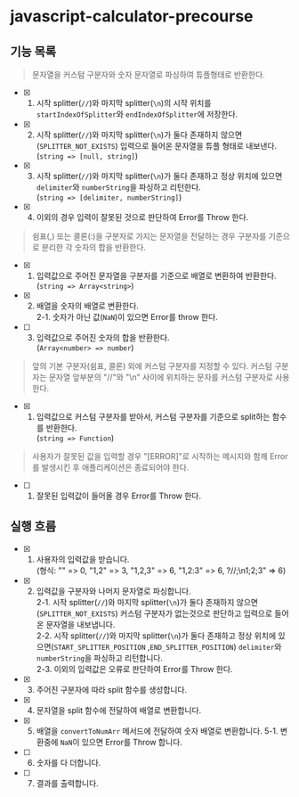 # javascript-calculator-precourse
## 기능 목록

> 문자열을 커스텀 구분자와 숫자 문자열로 파싱하여 튜플형태로 반환한다.
- [x] 1. 시작 splitter(`//`)와 마지막 splitter(`\n`)의 시작 위치를 `startIndexOfSplitter`와 `endIndexOfSplitter`에 저장한다.
- [x] 2. 시작 splitter(`//`)와 마지막 splitter(`\n`)가 둘다 존재하지 않으면(`SPLITTER_NOT_EXISTS`) 입력으로 들어온 문자열을 튜플 형태로 내보낸다.   
      (`string => [null, string]`)
- [x] 3. 시작 splitter(`//`)와 마지막 splitter(`\n`)가 둘다 존재하고 정상 위치에 있으면 `delimiter`와 `numberString`을 파싱하고 리턴한다.   
      (`string => [delimiter, numberString]`)
- [x] 4. 이외의 경우 입력이 잘못된 것으로 판단하여 Error를 Throw 한다.


> 쉼표(,) 또는 콜론(:)을 구분자로 가지는 문자열을 전달하는 경우 구분자를 기준으로 분리한 각 숫자의 합을 반환한다.

- [x] 1. 입력값으로 주어진 문자열을 구분자를 기준으로 배열로 변환하여 반환한다.   
(`string => Array<string>`) 
- [x] 2. 배열을 숫자의 배열로 변환한다.   
      2-1. 숫자가 아닌 값(`NaN`)이 있으면 Error를 throw 한다.
- [ ] 3. 입력값으로 주어진 숫자의 합을 반환한다.   
(`Array<number> => number`)


> 앞의 기본 구분자(쉼표, 콜론) 외에 커스텀 구분자를 지정할 수 있다. 커스텀 구분자는 문자열 앞부분의 "//"와 "\n" 사이에 위치하는 문자를 커스텀 구분자로 사용한다.

- [x] 1. 입력값으로 커스텀 구분자를 받아서, 커스텀 구분자를 기준으로 split하는 함수를 반환한다.   
(`string => Function`)

> 사용자가 잘못된 값을 입력할 경우 "[ERROR]"로 시작하는 메시지와 함께 Error를 발생시킨 후 애플리케이션은 종료되어야 한다.

- [ ] 1. 잘못된 입력값이 들어올 경우 Error를 Throw 한다.

## 실행 흐름
- [x] 1. 사용자의 입력값을 받습니다.   
(형식: "" => 0, "1,2" => 3, "1,2,3" => 6, "1,2:3" => 6, ?//;\n1;2;3" => 6)
- [x] 2. 입력값을 구분자와 나머지 문자열로 파싱합니다.   
      2-1. 시작 splitter(`//`)와 마지막 splitter(`\n`)가 둘다 존재하지 않으면(`SPLITTER_NOT_EXISTS`) 커스텀 구분자가 없는것으로 판단하고 입력으로 들어온 문자열을 내보냅니다.   
      2-2. 시작 splitter(`//`)와 마지막 splitter(`\n`)가 둘다 존재하고 정상 위치에 있으면(`START_SPLITTER_POSITION` ,`END_SPLITTER_POSITION`) `delimiter`와 `numberString`을 파싱하고 리턴합니다.   
      2-3. 이외의 입력값은 오류로 판단하여 Error를 Throw 한다.
- [x] 3. 주어진 구분자에 따라 split 함수를 생성합니다.
- [x] 4. 문자열을 split 함수에 전달하여 배열로 변환합니다.
- [x] 5. 배열을 `convertToNumArr` 메서드에 전달하여 숫자 배열로 변환합니다.
      5-1. 변환중에 `NaN`이 있으면 Error를 Throw 합니다.
- [ ] 6. 숫자를 다 더합니다.
- [ ] 7. 결과를 출력합니다.